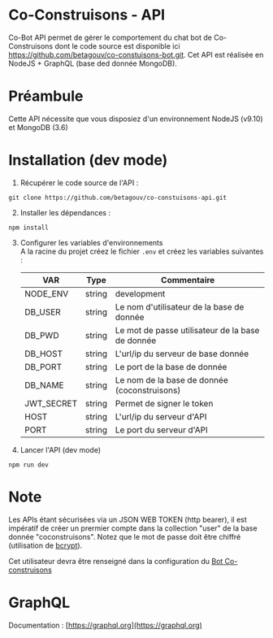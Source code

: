 # Co-Construisons - API

Co-Bot API permet de gérer le comportement du chat bot de Co-Construisons dont le code source est disponible ici https://github.com/betagouv/co-constuisons-bot.git.
Cet API est réalisée en NodeJS + GraphQL (base ded donnée MongoDB).

# Préambule

Cette API nécessite que vous disposiez d'un environnement NodeJS (v9.10) et MongoDB (3.6)

# Installation (dev mode)

1. Récupérer le code source de l'API :
```
git clone https://github.com/betagouv/co-constuisons-api.git
```

2. Installer les dépendances :
```
npm install
```

3. Configurer les variables d'environnements  
A la racine du projet créez le fichier ```.env``` et créez les variables suivantes :

	| VAR                     | Type           | Commentaire                                                             			|
	| ----------------------- |----------------| -----------------------------------------------------------------------------|
	| NODE_ENV        				| string         | development|production																									 			|
	| DB_USER                 | string         | Le nom d'utilisateur de la base de donnée                                    |
	| DB_PWD                  | string         | Le mot de passe utilisateur de la base de donnée                             |
	| DB_HOST                 | string         | L'url/ip du serveur de base donnée                                           |
	| DB_PORT 				        | string         | Le port de la base de donnée                                                 |
	| DB_NAME                 | string         | Le nom de la base de donnée (coconstruisons)                                 |
	| JWT_SECRET              | string         | Permet de signer le token                                                    |
	| HOST                    | string         | L'url/ip du serveur d'API                     			                          |
    | PORT                    | string         | Le port du serveur d'API                     			                          |


4. Lancer l'API (dev mode)

```
npm run dev
```

# Note
Les APIs étant sécurisées via un JSON WEB TOKEN (http bearer), il est impératif de créer un prermier compte dans la collection "user" de la base donnée "coconstruisons". Notez que le mot de passe doit être chiffré (utilisation de [bcrypt](https://www.npmjs.com/package/bcrypt])).

Cet utilisateur devra être renseigné dans la configuration du [Bot Co-construisons](https://github.com/betagouv/co-constuisons-bot.git)

# GraphQL
Documentation : [https://graphql.org](https://graphql.org)

